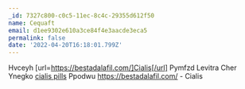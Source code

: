 ```yaml
---
_id: 7327c800-c0c5-11ec-8c4c-29355d612f50
name: Cequaft
email: d1ee9302e610a3ce84f4e3aacde3eca5
permalink: false
date: '2022-04-20T16:18:01.799Z'
---
```

Hvceyh [url=https://bestadalafil.com/]Cialis[/url] Pymfzd Levitra Cher Ynegko <a href="https://bestadalafil.com/">cialis pills</a> Ppodwu https://bestadalafil.com/ - Cialis
